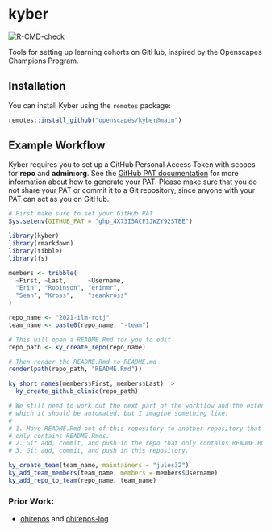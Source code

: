 # kyber 

<!-- badges: start -->
[![R-CMD-check](https://github.com/Openscapes/kyber/workflows/R-CMD-check/badge.svg)](https://github.com/Openscapes/kyber/actions)
<!-- badges: end -->

Tools for setting up learning cohorts on GitHub, inspired by the Openscapes
Champions Program.

## Installation

You can install Kyber using the `remotes` package:

``` r
remotes::install_github("openscapes/kyber@main")
```

## Example Workflow

Kyber requires you to set up a GitHub Personal Access Token with scopes for 
**repo** and **admin:org**. See the [GitHub PAT documentation][gh-pat-docs] for 
more information about how to generate your PAT. Please make sure that you do
not share your PAT or commit it to a Git repository, since anyone with your PAT
can act as you on GitHub.

``` r
# First make sure to set your GitHub PAT
Sys.setenv(GITHUB_PAT = "ghp_4X73I5ACF1JWZY92STBE")

library(kyber) 
library(rmarkdown)
library(tibble)
library(fs)

members <- tribble(
  ~First, ~Last,      ~Username,
  "Erin", "Robinson", "erinmr",
  "Sean", "Kross",    "seankross"
)

repo_name <- "2021-ilm-rotj"
team_name <- paste0(repo_name, "-team")

# This will open a README.Rmd for you to edit
repo_path <- ky_create_repo(repo_name)

# Then render the README.Rmd to README.md
render(path(repo_path, "README.Rmd"))

ky_short_names(members$First, members$Last) |>
  ky_create_github_clinic(repo_path)

# We still need to work out the next part of the workflow and the extent to
# which it should be automated, but I imagine something like:
#
# 1. Move README.Rmd out of this repository to another repository that perhaps 
# only contains README.Rmds.
# 2. Git add, commit, and push in the repo that only contains README.Rmds.
# 3. Git add, commit, and push in this repository.

ky_create_team(team_name, maintainers = "jules32")
ky_add_team_members(team_name, members = members$Username)
ky_add_repo_to_team(repo_name, team_name)
```

### Prior Work:

- [ohirepos](https://github.com/ohi-science/ohirepos) and [ohirepos-log](https://github.com/ohi-science/ohirepos-log)

[gh-pat-docs]:https://docs.github.com/en/authentication/keeping-your-account-and-data-secure/creating-a-personal-access-token
